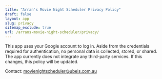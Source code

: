 ```yaml
---
title: "Arran's Movie Night Scheduler Privacy Policy"
draft: false
layout: app
slug: privacy
sitemap_exclude: true
url: /arrans-movie-night-scheduler/privacy/
---
```


This app uses your Google account to log in. Aside from the credentials required for authentication, no personal data is collected, stored, or shared. The app currently does not integrate any third-party services. If this changes, this policy will be updated.

Contact: movienightscheduler@ubels.com.au
